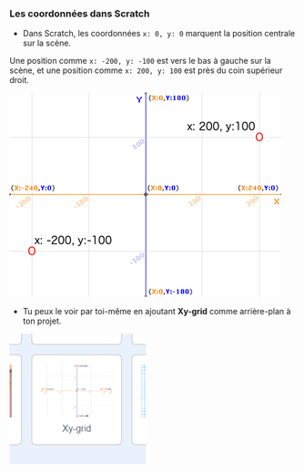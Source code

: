 ### Les coordonnées dans Scratch

+ Dans Scratch, les coordonnées `x: 0, y: 0` marquent la position centrale sur la scène.

Une position comme `x: -200, y: -100` est vers le bas à gauche sur la scène, et une position comme `x: 200, y: 100` est près du coin supérieur droit.

![Coordonnées de la scène](images/coordinates-stage.png)

+ Tu peux le voir par toi-même en ajoutant **Xy-grid** comme arrière-plan à ton projet.

![Coordonnées de la scène](images/coordinates-backdrop.png)